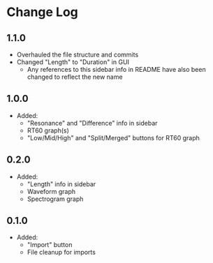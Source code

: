 # Change Log

## 1.1.0
- Overhauled the file structure and commits
- Changed "Length" to "Duration" in GUI
  - Any references to this sidebar info in README have also been changed to reflect the new name


## 1.0.0
- Added:
  - "Resonance" and "Difference" info in sidebar
  - RT60 graph(s)
  - "Low/Mid/High" and "Split/Merged" buttons for RT60 graph


## 0.2.0
- Added:
  - "Length" info in sidebar
  - Waveform graph
  - Spectrogram graph


## 0.1.0
- Added:
  - "Import" button
  - File cleanup for imports